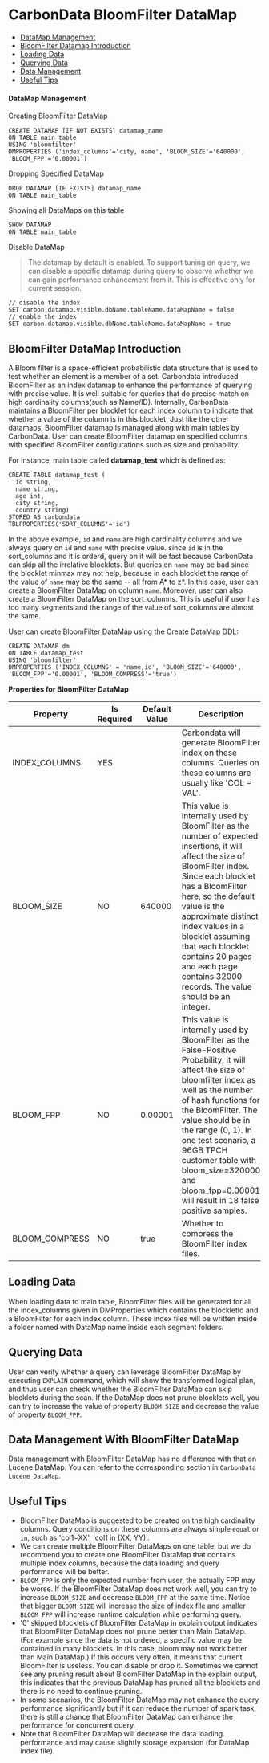 <!--
    Licensed to the Apache Software Foundation (ASF) under one or more 
    contributor license agreements.  See the NOTICE file distributed with
    this work for additional information regarding copyright ownership. 
    The ASF licenses this file to you under the Apache License, Version 2.0
    (the "License"); you may not use this file except in compliance with 
    the License.  You may obtain a copy of the License at

      http://www.apache.org/licenses/LICENSE-2.0

    Unless required by applicable law or agreed to in writing, software 
    distributed under the License is distributed on an "AS IS" BASIS, 
    WITHOUT WARRANTIES OR CONDITIONS OF ANY KIND, either express or implied.
    See the License for the specific language governing permissions and 
    limitations under the License.
-->

# CarbonData BloomFilter DataMap

* [DataMap Management](#datamap-management)
* [BloomFilter Datamap Introduction](#bloomfilter-datamap-introduction)
* [Loading Data](#loading-data)
* [Querying Data](#querying-data)
* [Data Management](#data-management-with-bloomfilter-datamap)
* [Useful Tips](#useful-tips)

#### DataMap Management
Creating BloomFilter DataMap
  ```
  CREATE DATAMAP [IF NOT EXISTS] datamap_name
  ON TABLE main_table
  USING 'bloomfilter'
  DMPROPERTIES ('index_columns'='city, name', 'BLOOM_SIZE'='640000', 'BLOOM_FPP'='0.00001')
  ```

Dropping Specified DataMap
  ```
  DROP DATAMAP [IF EXISTS] datamap_name
  ON TABLE main_table
  ```

Showing all DataMaps on this table
  ```
  SHOW DATAMAP
  ON TABLE main_table
  ```

Disable DataMap
> The datamap by default is enabled. To support tuning on query, we can disable a specific datamap during query to observe whether we can gain performance enhancement from it. This is effective only for current session.

  ```
  // disable the index
  SET carbon.datamap.visible.dbName.tableName.dataMapName = false
  // enable the index
  SET carbon.datamap.visible.dbName.tableName.dataMapName = true
  ```


## BloomFilter DataMap Introduction
A Bloom filter is a space-efficient probabilistic data structure that is used to test whether an element is a member of a set.
Carbondata introduced BloomFilter as an index datamap to enhance the performance of querying with precise value.
It is well suitable for queries that do precise match on high cardinality columns(such as Name/ID).
Internally, CarbonData maintains a BloomFilter per blocklet for each index column to indicate that whether a value of the column is in this blocklet.
Just like the other datamaps, BloomFilter datamap is managed along with main tables by CarbonData.
User can create BloomFilter datamap on specified columns with specified BloomFilter configurations such as size and probability.

For instance, main table called **datamap_test** which is defined as:

  ```
  CREATE TABLE datamap_test (
    id string,
    name string,
    age int,
    city string,
    country string)
  STORED AS carbondata
  TBLPROPERTIES('SORT_COLUMNS'='id')
  ```

In the above example, `id` and `name` are high cardinality columns
and we always query on `id` and `name` with precise value.
since `id` is in the sort_columns and it is orderd,
query on it will be fast because CarbonData can skip all the irrelative blocklets.
But queries on `name` may be bad since the blocklet minmax may not help,
because in each blocklet the range of the value of `name` may be the same -- all from A* to z*.
In this case, user can create a BloomFilter DataMap on column `name`.
Moreover, user can also create a BloomFilter DataMap on the sort_columns.
This is useful if user has too many segments and the range of the value of sort_columns are almost the same.

User can create BloomFilter DataMap using the Create DataMap DDL:

  ```
  CREATE DATAMAP dm
  ON TABLE datamap_test
  USING 'bloomfilter'
  DMPROPERTIES ('INDEX_COLUMNS' = 'name,id', 'BLOOM_SIZE'='640000', 'BLOOM_FPP'='0.00001', 'BLOOM_COMPRESS'='true')
  ```

**Properties for BloomFilter DataMap**

| Property | Is Required | Default Value | Description |
|-------------|----------|--------|---------|
| INDEX_COLUMNS | YES |  | Carbondata will generate BloomFilter index on these columns. Queries on these columns are usually like 'COL = VAL'. |
| BLOOM_SIZE | NO | 640000 | This value is internally used by BloomFilter as the number of expected insertions, it will affect the size of BloomFilter index. Since each blocklet has a BloomFilter here, so the default value is the approximate distinct index values in a blocklet assuming that each blocklet contains 20 pages and each page contains 32000 records. The value should be an integer. |
| BLOOM_FPP | NO | 0.00001 | This value is internally used by BloomFilter as the False-Positive Probability, it will affect the size of bloomfilter index as well as the number of hash functions for the BloomFilter. The value should be in the range (0, 1). In one test scenario, a 96GB TPCH customer table with bloom_size=320000 and bloom_fpp=0.00001 will result in 18 false positive samples. |
| BLOOM_COMPRESS | NO | true | Whether to compress the BloomFilter index files. |


## Loading Data
When loading data to main table, BloomFilter files will be generated for all the
index_columns given in DMProperties which contains the blockletId and a BloomFilter for each index column.
These index files will be written inside a folder named with DataMap name
inside each segment folders.


## Querying Data

User can verify whether a query can leverage BloomFilter DataMap by executing `EXPLAIN` command,
which will show the transformed logical plan, and thus user can check whether the BloomFilter DataMap can skip blocklets during the scan.
If the DataMap does not prune blocklets well, you can try to increase the value of property `BLOOM_SIZE` and decrease the value of property `BLOOM_FPP`.

## Data Management With BloomFilter DataMap
Data management with BloomFilter DataMap has no difference with that on Lucene DataMap.
You can refer to the corresponding section in `CarbonData Lucene DataMap`.

## Useful Tips
+ BloomFilter DataMap is suggested to be created on the high cardinality columns.
 Query conditions on these columns are always simple `equal` or `in`,
 such as 'col1=XX', 'col1 in (XX, YY)'.
+ We can create multiple BloomFilter DataMaps on one table,
 but we do recommend you to create one BloomFilter DataMap that contains multiple index columns,
 because the data loading and query performance will be better.
+ `BLOOM_FPP` is only the expected number from user, the actually FPP may be worse.
 If the BloomFilter DataMap does not work well,
 you can try to increase `BLOOM_SIZE` and decrease `BLOOM_FPP` at the same time.
 Notice that bigger `BLOOM_SIZE` will increase the size of index file
 and smaller `BLOOM_FPP` will increase runtime calculation while performing query.
+ '0' skipped blocklets of BloomFilter DataMap in explain output indicates that
 BloomFilter DataMap does not prune better than Main DataMap.
 (For example since the data is not ordered, a specific value may be contained in many blocklets. In this case, bloom may not work better than Main DataMap.)
 If this occurs very often, it means that current BloomFilter is useless. You can disable or drop it.
 Sometimes we cannot see any pruning result about BloomFilter DataMap in the explain output,
 this indicates that the previous DataMap has pruned all the blocklets and there is no need to continue pruning.
+ In some scenarios, the BloomFilter DataMap may not enhance the query performance significantly
 but if it can reduce the number of spark task,
 there is still a chance that BloomFilter DataMap can enhance the performance for concurrent query.
+ Note that BloomFilter DataMap will decrease the data loading performance and may cause slightly storage expansion (for DataMap index file).

